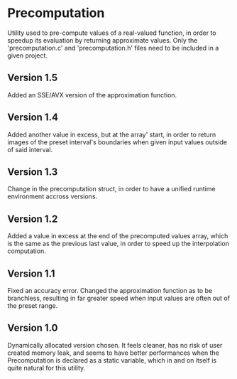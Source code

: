 # Precomputation

Utility used to pre-compute values of a real-valued function, in order to speedup its evaluation
by returning approximate values. Only the 'precomputation.c' and 'precomputation.h' files need
to be included in a given project.


Version 1.5
-----------

Added an SSE/AVX version of the approximation function.


Version 1.4
-----------

Added another value in excess, but at the array' start, in order to return images
of the preset interval's boundaries when given input values outside of said interval.


Version 1.3
-----------

Change in the precomputation struct, in order to have a unified runtime environment accross versions.


Version 1.2
-----------

Added a value in excess at the end of the precomputed values array, which is the same as
the previous last value, in order to speed up the interpolation computation.


Version 1.1
-----------

Fixed an accuracy error. Changed the approximation function as to be branchless, resulting in far
greater speed when input values are often out of the preset range.


Version 1.0
-----------

Dynamically allocated version chosen. It feels cleaner, has no risk of user created memory leak,
and seems to have better performances when the Precomputation is declared as a static variable, which
in and on itself is quite natural for this utility.
